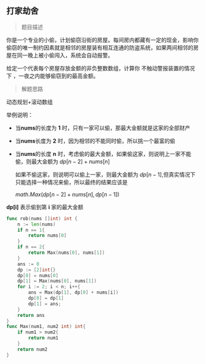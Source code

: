 ## 打家劫舍

> 题目描述

你是一个专业的小偷，计划偷窃沿街的房屋。每间房内都藏有一定的现金，影响你偷窃的唯一制约因素就是相邻的房屋装有相互连通的防盗系统，如果两间相邻的房屋在同一晚上被小偷闯入，系统会自动报警。

给定一个代表每个房屋存放金额的非负整数数组，计算你 不触动警报装置的情况下 ，一夜之内能够偷窃到的最高金额。

> 解题思路

动态规划+滚动数组

举例说明：

- 当**nums**的长度为 **1** 时，只有一家可以偷，那最大金额就是这家的全部财产

- 当**nums**长度为 **2** 时，因为相邻的不能同时偷，所以挑一个最富的偷

- 当**nums**的长度 **n** 时，考虑偷的最大金额，如果偷这家，则说明上一家不能偷，则最大金额为 $dp[n-2] + nums[n]$

  如果不偷这家，则说明可以偷上一家，则最大金额为 $dp[n-1]$,但真实情况下只能选择一种情况来偷，所以最终的结果应该是

  $math.Max(dp[n-2] + nums[n], dp[n-1])$

**dp[i]** 表示偷到第 **i** 家的最大金额

```go
func rob(nums []int) int {
    n := len(nums)
    if n == 1{
        return nums[0]
    }
    if n == 2{
        return Max(nums[0], nums[1])
    }
    ans := 0
    dp := [2]int{}
    dp[0] = nums[0]
    dp[1] = Max(nums[0], nums[1])
    for i := 2; i < n; i++{
        ans = Max(dp[1], dp[0] + nums[i])
        dp[0] = dp[1]
        dp[1] = ans;
    }
    return ans
}
func Max(num1, num2 int) int{
    if num1 > num2{
        return num1
    }
    return num2
}
```

